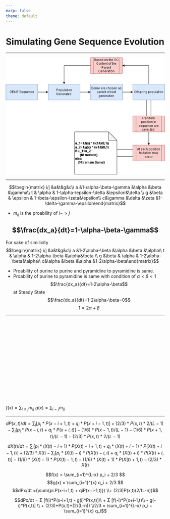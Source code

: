 ```yaml
---
marp: false
theme: default
---
```

# Simulating Gene Sequence Evolution

---
![alt text](./fig_1a.png "Fig 1a")

---
$$\begin{matrix}
i/j &a&t&g&c\\
a &1-\alpha-\beta-\gamma &\alpha &\beta &\gamma\\
t & \alpha & 1-\alpha-\epsilon-\delta &\epsilon&\delta \\
g &\beta & \epsilon & 1-\beta-\epsilon-\zeta&\epsilon\\
c&\gamma &\delta &\zeta &1-\delta-\gamma-\epsilon\end{matrix}$$

* $m_{ij}$ is the proability of $i->j$

$$\frac{dx_a}{dt}=1-\alpha-\beta-\gamma$$
---
For sake of similicity
$$\begin{matrix}
i/j &a&t&g&c\\
a &1-2\alpha-\beta &\alpha &\beta &\alpha\\
t & \alpha & 1-2\alpha-\beta &\alpha&\beta \\
g &\beta & \alpha & 1-2\alpha-\beta&\alpha\\
c&\alpha &\beta &\alpha &1-2\alpha-\beta\end{matrix}$$

* Proability of purine to purine and pyramidine to pyramidine is same.
* Proability of purine to pyramidine is same with condition of $\alpha<\beta<1$
$$\frac{dx_a}{dt}=1-2\alpha-\beta$$
at Steady State
$$\frac{dx_a}{dt}=1-2\alpha-\beta=0$$
$$1=2\alpha+\beta$$

---

```

















```
$f(x)=\sum_{i\neq j}m_{ij}$
$g(x)=\sum_{i=j}m_{ij}$

---
$$dP(x,t)/dt = \sum_i [p_i * P(x-i+1,t) + q_i * P(x+i-1,t)]
              + (2/3) * P(x,t) * 2 / (L - 1) 
              - \sum_i [p_i * P(x-i,t) + q_i * P(x+i,t)]
              - (1/6) * P(x-1,t) / (L - 1) - (1/6) * P(x+1,t) / (L - 1)
              - (2/3) * P(x,t) * 2 / (L - 1)$$

$$dX(t)/dt = \sum_i [p_i * (X(t) - i + 1) * P(X(t) - i + 1, t)              + q_i * (X(t) + i - 1) * P(X(t) + i - 1, t)]
             + (2/3) * X(t) 
             - \sum_i [p_i * (X(t) - i) * P(X(t) - i, t)              + q_i * (X(t) + i) * P(X(t) + i, t)]
             - (1/6) * (X(t) - 1) * P(X(t) - 1, t) 
             - (1/6) * (X(t) + 1) * P(X(t) + 1, t) 
             - (2/3) * X(t)
$$

$$f(x) = \sum_{i=1}^{L-x} p_i + 2/3
$$
$$g(x) = \sum_{i=1}^{x} q_i + 2/3
$$
$$dPx/dt =(\sum{pi.P(x-i+1,t) + qiP(x+i-1,t)}) \\+ (2/3)P(x,t)(2/(L-n))$$

$$dPx/dt = Σ [f(i)*P(x-i+1,t) - g(i)*P(x,t)]\\ + Σ [f(-i)*P(x+i-1,t)\\ - g(-i)*P(x,t)] \\   + (2/3)*P(x,t)*(2/(L-n))
\\2/3 = \sum_{i=1}^{L-x} p_i + \sum_{i=1}^{x} q_i$$